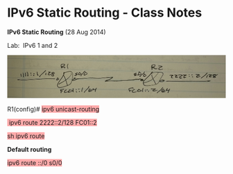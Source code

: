 # IPv6 Static Routing - Class Notes

**IPv6 Static Routing** \(28 Aug 2014\)

Lab:  IPv6 1 and 2

![20141002_144750-1.jpeg](image/20141002_144750-1.jpeg)

R1\(config\)\# <span style="background-color: #ffaaaa">ipv6 unicast\-routing</span>

<span style="background-color: #ffaaaa"> ipv6 route 2222::2/128 FC01::2</span>

<span style="background-color: #ffaaaa">sh ipv6 route</span>

**Default routing**

<span style="background-color: #ffaaaa">ipv6 route ::/0 s0/0</span>
